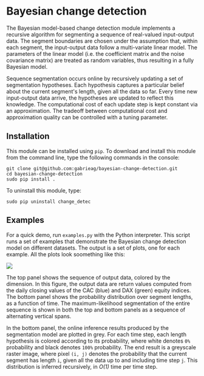 Bayesian change detection
=========================

The Bayesian model-based change detection module implements a recursive algorithm for segmenting a sequence of real-valued input-output data. The segment boundaries are chosen under the assumption that, within each segment, the input-output data follow a multi-variate linear model. The parameters of the linear model (i.e. the coefficient matrix and the noise covariance matrix) are treated as random variables, thus resulting in a fully Bayesian model.

Sequence segmentation occurs online by recursively updating a set of segmentation hypotheses. Each hypothesis captures a particular belief about the current segment's length, given all the data so far. Every time new input-output data arrive, the hypotheses are updated to reflect this knowledge. The computational cost of each update step is kept constant via an approximation. The tradeoff between computational cost and approximation quality can be controlled with a tuning parameter.

Installation
------------

This module can be installed using `pip`. To download and install this module from the command line, type the following commands in the console:
```
git clone git@github.com:gabrieag/bayesian-change-detection.git
cd bayesian-change-detection
sudo pip install .
```
To uninstall this module, type:
```
sudo pip uninstall change_detec
```

Examples
--------
For a quick demo, run `examples.py` with the Python interpreter. This script runs a set of examples that demonstrate the Bayesian change detection model on different datasets. The output is a set of plots, one for each example. All the plots look soomething like this:

![](https://raw.githubusercontent.com/gabrieag/bayesian-change-detection/master/images/equity-index-data.png)

The top panel shows the sequence of output data, colored by the dimension. In this figure, the output data are return values computed from the daily closing values of the CAC (blue) and DAX (green) equity indices. The bottom panel shows the probability distribution over segment lengths, as a function of time. The maximum-likelihood segmentation of the entire sequence is shown in both the top and bottom panels as a sequence of alternating vertical spans.

In the bottom panel, the online inference results produced by the segmentation model are plotted in grey. For each time step, each length hypothesis is colored according to its probability, where white denotes `0%` probability and black denotes `100%` probability. The end result is a greyscale raster image, where pixel `(i, j)` denotes the probability that the current segment has length `i`, given all the data up to and including time step `j`. This distribution is inferred recursively, in *O(1)* time per time step.
